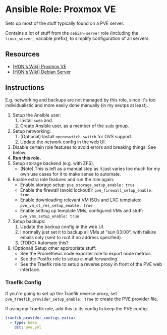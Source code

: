 # Ansible Role: Proxmox VE

Sets up most of the stuff typically found on a PVE server.

Contains a lot of stuff from the `debian-server` role (including the `linux_server_` variable prefix), to simplify configuration of all servers.

## Resources

- [[HON's Wiki] Proxmox VE](https://wiki.hon.one/config/virt-cont/proxmox-ve/)
- [[HON's Wiki] Debian Server](https://wiki.hon.one/config/linux-server/debian/)

## Instructions

E.g. networking and backups are not managed by this role, since it's too individualistic and more easily done manually (in my seutps at least).

1. Setup the Ansible user:
    1. Install `sudo` and.
    1. Create Ansible user, as a member of the `sudo` group.
1. Setup networking:
    1. (Optional) Install `openvswitch-switch` for OVS support.
    1. Update the network config in the web UI.
1. Disable certain role features to avoid errors and breaking things: See below.
1. **Run this role.**
1. Setup storage backend (e.g. with ZFS).
    - (Note) This is left as a manual step as it just varies too much for my own use cases for it to make sense to automate.
1. Enable extra role features and run the role again:
    - Enable storage setup: `pve_storage_setup_enable: true`
    - Enable the firewall (avoid lockout!): `pve_firewall_setup_enable: true`
    - Enable downloading relevant VM ISOs and LXC templates: `pve_vm_ct_res_setup_enable: true`
    - Enable setting up template VMs, configured VMs and stuff: `pve_vms_setup_enable: true`
1. Setup backups:
    1. Update the backup config in the web UI.
    1. I normally just set it to backup all VMs at "sun 03:00", with failure emails only (sent to root if no address specified).
    1. (TODO) Automate this?
1. (Optional) Setup other appropriate stuff:
    - See the Prometheus node exporter role to export node metrics.
    - See the Postfix role to setup e-mail forwarding.
    - See the Traefik role to setup a reverse proxy in front of the PVE web interface.

### Traefik Config

If you're going to set up the Traefik reverse proxy, set `pve_traefik_provider_setup_enable: true` to create the PVE provider file.

If using my Traefik role, add this to its config to keep the PVE config:

```yml
traefik_provider_configs_extra:
  - type: keep
    dst: pve.yml
```
